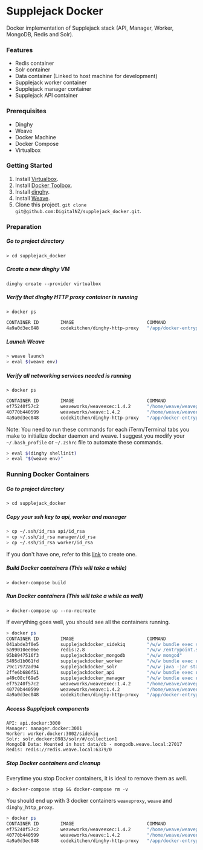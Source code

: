 # Supplejack Docker
Docker implementation of Supplejack stack (API, Manager, Worker, MongoDB, Redis and Solr). 

### Features
- Redis container
- Solr container
- Data container (Linked to host machine for development)
- Supplejack worker container
- Supplejack manager container
- Supplejack API container

### Prerequisites
- Dinghy
- Weave
- Docker Machine
- Docker Compose
- Virtualbox

### Getting Started
1. Install [Virtualbox](https://www.virtualbox.org/wiki/Downloads).
2. Install [Docker Toolbox](https://docs.docker.com/mac/step_one/).
3. Install [dinghy](https://github.com/codekitchen/dinghy).
4. Install [Weave](https://github.com/weaveworks/weave).
5. Clone this project. `git clone git@github.com:DigitalNZ/supplejack_docker.git`.

### Preparation

##### Go to project directory
`> cd supplejack_docker`

##### Create a new dinghy VM
`dinghy create --provider virtualbox`

##### Verify that dinghy HTTP proxy container is running
`> docker ps`
```bash
CONTAINER ID        IMAGE                           COMMAND                  CREATED             STATUS              PORTS                         NAMES
4a9a0d3ec048        codekitchen/dinghy-http-proxy   "/app/docker-entrypoi"   2 days ago          Up 2 days           0.0.0.0:80->80/tcp, 443/tcp   dinghy_http_proxy
```

##### Launch Weave
```bash
> weave launch
> eval $(weave env)
```

##### Verify all networking services needed is running
`> docker ps`
```bash
CONTAINER ID        IMAGE                           COMMAND                  CREATED             STATUS              PORTS                         NAMES
ef75240f57c2        weaveworks/weaveexec:1.4.2      "/home/weave/weavepro"   47 hours ago        Up 47 hours                                       weaveproxy
40770b440599        weaveworks/weave:1.4.2          "/home/weave/weaver -"   47 hours ago        Up 47 hours                                       weave
4a9a0d3ec048        codekitchen/dinghy-http-proxy   "/app/docker-entrypoi"   2 days ago          Up 2 days           0.0.0.0:80->80/tcp, 443/tcp   dinghy_http_proxy
```

Note: You need to run these commands for each iTerm/Terminal tabs you make to initialize docker daemon and weave. I suggest you modify your `~/.bash_profile` or `~/.zshrc` file to automate these commands.

```bash
> eval $(dinghy shellinit)
> eval "$(weave env)"
```

### Running Docker Containers

##### Go to project directory
`> cd supplejack_docker`

##### Copy your ssh key to api, worker and manager
```bash
> cp ~/.ssh/id_rsa api/id_rsa
> cp ~/.ssh/id_rsa manager/id_rsa
> cp ~/.ssh/id_rsa worker/id_rsa
```

If you don't have one, refer to this [link](https://help.github.com/articles/generating-an-ssh-key/) to create one.

##### Build Docker containers (This will take a while)
`> docker-compose build`

##### Run Docker containers (This will take a while as well)
`> docker-compose up --no-recreate`

If everything goes well, you should see all the containers running.

```bash
> docker ps
CONTAINER ID        IMAGE                           COMMAND                  CREATED              STATUS              PORTS                         NAMES
041abde3f0e5        supplejackdocker_sidekiq        "/w/w bundle exec sid"   About a minute ago   Up About a minute                                 sidekiq
5a99010ee06e        redis:2.8                       "/w/w /entrypoint.sh "   About a minute ago   Up About a minute   0.0.0.0:6379->6379/tcp        redis
95b8947516f3        supplejackdocker_mongodb        "/w/w mongod"            About a minute ago   Up About a minute   27017/tcp, 28017/tcp          mongodb
5495d1b061fd        supplejackdocker_worker         "/w/w bundle exec rai"   About a minute ago   Up About a minute   0.0.0.0:3002->3000/tcp        worker
79c17972ad94        supplejackdocker_solr           "/w/w java -jar start"   About a minute ago   Up About a minute   0.0.0.0:8983->8983/tcp        solr
2ffe6b686f51        supplejackdocker_api            "/w/w bundle exec rai"   About a minute ago   Up About a minute   0.0.0.0:3000->3000/tcp        api
a49c08cf69e5        supplejackdocker_manager        "/w/w bundle exec rai"   About a minute ago   Up About a minute   0.0.0.0:3001->3000/tcp        manager
ef75240f57c2        weaveworks/weaveexec:1.4.2      "/home/weave/weavepro"   2 days ago           Up 2 days                                         weaveproxy
40770b440599        weaveworks/weave:1.4.2          "/home/weave/weaver -"   2 days ago           Up 2 days                                         weave
4a9a0d3ec048        codekitchen/dinghy-http-proxy   "/app/docker-entrypoi"   2 days ago           Up 2 days           443/tcp, 0.0.0.0:80->80/tcp   dinghy_http_prox
```

##### Access Supplejack components

```
API: api.docker:3000
Manager: manager.docker:3001
Worker: worker.docker:3002/sidekiq
Solr: solr.docker:8983/solr/#/collection1
MongoDB Data: Mounted in host data/db - mongodb.weave.local:27017
Redis: redis://redis.weave.local:6379/0
```

##### Stop Docker containers and cleanup
Everytime you stop Docker containers, it is ideal to remove them as well. 

`> docker-compose stop && docker-compose rm -v`

You should end up with 3 docker containers `weaveproxy`, `weave` and `dinghy_http_proxy`.

```bash
> docker ps
CONTAINER ID        IMAGE                           COMMAND                  CREATED             STATUS              PORTS                         NAMES
ef75240f57c2        weaveworks/weaveexec:1.4.2      "/home/weave/weavepro"   2 days ago          Up 2 days                                         weaveproxy
40770b440599        weaveworks/weave:1.4.2          "/home/weave/weaver -"   2 days ago          Up 2 days                                         weave
4a9a0d3ec048        codekitchen/dinghy-http-proxy   "/app/docker-entrypoi"   2 days ago          Up 2 days           0.0.0.0:80->80/tcp, 443/tcp   dinghy_http_proxy
```

